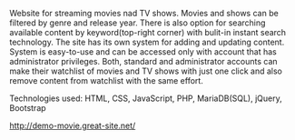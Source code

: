 
Website for streaming movies nad TV shows. Movies and shows can be filtered by genre and release year. There is also option for searching available content by keyword(top-right corner) with bulit-in instant search technology. The site has its own system for adding and updating content. System is easy-to-use and can be accessed only with account that has administrator privileges. Both, standard and administrator accounts can make their watchlist of movies and TV shows with just one click and also remove content from watchlist with the same effort.

Technologies used: HTML, CSS, JavaScript, PHP, MariaDB(SQL), jQuery, Bootstrap

http://demo-movie.great-site.net/
